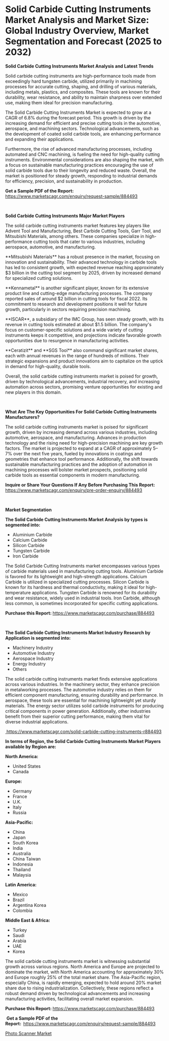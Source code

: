 <p><h1>Solid Carbide Cutting Instruments Market Analysis and Market Size: Global Industry Overview, Market Segmentation and Forecast (2025 to 2032)</h1></p><p><strong>Solid Carbide Cutting Instruments Market Analysis and Latest Trends</strong></p>
<p><p>Solid carbide cutting instruments are high-performance tools made from exceedingly hard tungsten carbide, utilized primarily in machining processes for accurate cutting, shaping, and drilling of various materials, including metals, plastics, and composites. These tools are known for their durability, wear resistance, and ability to maintain sharpness over extended use, making them ideal for precision manufacturing.</p><p>The Solid Carbide Cutting Instruments Market is expected to grow at a CAGR of 6.8% during the forecast period. This growth is driven by the increasing demand for efficient and precise cutting tools in the automotive, aerospace, and machining sectors. Technological advancements, such as the development of coated solid carbide tools, are enhancing performance and expanding their applications. </p><p>Furthermore, the rise of advanced manufacturing processes, including automated and CNC machining, is fueling the need for high-quality cutting instruments. Environmental considerations are also shaping the market, with a focus on sustainable manufacturing practices encouraging the use of solid carbide tools due to their longevity and reduced waste. Overall, the market is positioned for steady growth, responding to industrial demands for efficiency, precision, and sustainability in production.</p></p>
<p><strong>Get a Sample PDF of the Report:&nbsp;</strong> <a href="https://www.marketscagr.com/enquiry/request-sample/884493?utm_campaign=2887&utm_medium=2&utm_source=Github&utm_content=ia&utm_term=11042025&utm_id=solid-carbide-cutting-instruments">https://www.marketscagr.com/enquiry/request-sample/884493</a></p>
<p>&nbsp;</p>
<p><strong>Solid Carbide Cutting Instruments Major Market Players</strong></p>
<p><p>The solid carbide cutting instruments market features key players like Advent Tool and Manufacturing, Best Carbide Cutting Tools, Garr Tool, and Mitsubishi Materials, among others. These companies specialize in high-performance cutting tools that cater to various industries, including aerospace, automotive, and manufacturing.</p><p>**Mitsubishi Materials** has a robust presence in the market, focusing on innovation and sustainability. Their advanced technology in carbide tools has led to consistent growth, with expected revenue reaching approximately $3 billion in the cutting tool segment by 2025, driven by increased demand for specialized cutting solutions.</p><p>**Kennametal** is another significant player, known for its extensive product line and cutting-edge manufacturing processes. The company reported sales of around $2 billion in cutting tools for fiscal 2022. Its commitment to research and development positions it well for future growth, particularly in sectors requiring precision machining.</p><p>**ISCAR**, a subsidiary of the IMC Group, has seen steady growth, with its revenue in cutting tools estimated at about $1.5 billion. The company's focus on customer-specific solutions and a wide variety of cutting instruments keeps it competitive, and projections indicate favorable growth opportunities due to resurgence in manufacturing activities.</p><p>**Ceratizit** and **SGS Tool** also command significant market shares, each with annual revenues in the range of hundreds of millions. Their strategic expansions and product innovations aim to capitalize on the uptick in demand for high-quality, durable tools.</p><p>Overall, the solid carbide cutting instruments market is poised for growth, driven by technological advancements, industrial recovery, and increasing automation across sectors, promising venture opportunities for existing and new players in this domain.</p></p>
<p>&nbsp;</p>
<p><strong>What Are The Key Opportunities For Solid Carbide Cutting Instruments Manufacturers?</strong></p>
<p><p>The solid carbide cutting instruments market is poised for significant growth, driven by increasing demand across various industries, including automotive, aerospace, and manufacturing. Advances in production technology and the rising need for high-precision machining are key growth factors. The market is projected to expand at a CAGR of approximately 5–7% over the next five years, fueled by innovations in coatings and geometries that enhance tool performance. Additionally, the shift towards sustainable manufacturing practices and the adoption of automation in machining processes will bolster market prospects, positioning solid carbide tools as essential components in modern manufacturing.</p></p>
<p><strong>Inquire or Share Your Questions If Any Before Purchasing This Report:</strong> <a href="https://www.marketscagr.com/enquiry/pre-order-enquiry/884493?utm_campaign=2887&utm_medium=2&utm_source=Github&utm_content=ia&utm_term=11042025&utm_id=solid-carbide-cutting-instruments">https://www.marketscagr.com/enquiry/pre-order-enquiry/884493</a></p>
<p>&nbsp;</p>
<p><strong>Market Segmentation</strong></p>
<p><strong>The Solid Carbide Cutting Instruments Market Analysis by types is segmented into:</strong></p>
<p><ul><li>Aluminium Carbide</li><li>Calcium Carbide</li><li>Silicon Carbide</li><li>Tungsten Carbide</li><li>Iron Carbide</li></ul></p>
<p><p>The Solid Carbide Cutting Instruments market encompasses various types of carbide materials used in manufacturing cutting tools. Aluminium Carbide is favored for its lightweight and high-strength applications. Calcium Carbide is utilized in specialized cutting processes. Silicon Carbide is known for its hardness and thermal conductivity, making it ideal for high-temperature applications. Tungsten Carbide is renowned for its durability and wear resistance, widely used in industrial tools. Iron Carbide, although less common, is sometimes incorporated for specific cutting applications.</p></p>
<p><strong>Purchase this Report:&nbsp;</strong><a href="https://www.marketscagr.com/purchase/884493?utm_campaign=2887&utm_medium=2&utm_source=Github&utm_content=ia&utm_term=11042025&utm_id=solid-carbide-cutting-instruments">https://www.marketscagr.com/purchase/884493</a></p>
<p>&nbsp;</p>
<p><strong>The Solid Carbide Cutting Instruments Market Industry Research by Application is segmented into:</strong></p>
<p><ul><li>Machinery Industry</li><li>Automotive Industry</li><li>Aerospace Industry</li><li>Energy Industry</li><li>Others</li></ul></p>
<p><p>The solid carbide cutting instruments market finds extensive applications across various industries. In the machinery sector, they enhance precision in metalworking processes. The automotive industry relies on them for efficient component manufacturing, ensuring durability and performance. In aerospace, these tools are essential for machining lightweight yet sturdy materials. The energy sector utilizes solid carbide instruments for producing critical components in power generation. Additionally, other industries benefit from their superior cutting performance, making them vital for diverse industrial applications.</p></p>
<p><a href="https://www.marketscagr.com/solid-carbide-cutting-instruments-r884493?utm_campaign=2887&utm_medium=2&utm_source=Github&utm_content=ia&utm_term=11042025&utm_id=solid-carbide-cutting-instruments">&nbsp;https://www.marketscagr.com/solid-carbide-cutting-instruments-r884493</a></p>
<p><strong>In terms of Region, the Solid Carbide Cutting Instruments Market Players available by Region are:</strong></p>
<p>
    <p> <strong> North America: </strong>
        <ul>
            <li>United States</li>
            <li>Canada</li>
        </ul>
        </p> 
    <p> <strong> Europe: </strong>
        <ul>
            <li>Germany</li>
            <li>France</li>
            <li>U.K.</li>
            <li>Italy</li>
            <li>Russia</li>
        </ul>
        </p> 
    <p> <strong> Asia-Pacific: </strong>
        <ul>
            <li>China</li>
            <li>Japan</li>
            <li>South Korea</li>
            <li>India</li>
            <li>Australia</li>
            <li>China Taiwan</li>
            <li>Indonesia</li>
            <li>Thailand</li>
            <li>Malaysia</li>
        </ul>
        </p> 
    <p> <strong> Latin America: </strong>
        <ul>
            <li>Mexico</li>
            <li>Brazil</li>
            <li>Argentina Korea</li>
            <li>Colombia</li>
        </ul>
        </p> 
    <p> <strong> Middle East & Africa: </strong>
        <ul>
            <li>Turkey</li>
            <li>Saudi</li>
            <li>Arabia</li>
            <li>UAE</li>
            <li>Korea</li>
        </ul>
    </p>
    </p>
<p><p>The solid carbide cutting instruments market is witnessing substantial growth across various regions. North America and Europe are projected to dominate the market, with North America accounting for approximately 30% and Europe roughly 25% of the total market share. The Asia-Pacific region, especially China, is rapidly emerging, expected to hold around 20% market share due to rising industrialization. Collectively, these regions reflect a robust demand driven by technological advancements and increasing manufacturing activities, facilitating overall market expansion.</p></p>
<p><strong>Purchase this Report: </strong><a href="https://www.marketscagr.com/purchase/884493?utm_campaign=2887&utm_medium=2&utm_source=Github&utm_content=ia&utm_term=11042025&utm_id=solid-carbide-cutting-instruments">https://www.marketscagr.com/purchase/884493</a></p>
<p>&nbsp;<strong>Get a Sample PDF of the Report:&nbsp;&nbsp;</strong><a href="https://www.marketscagr.com/enquiry/request-sample/884493?utm_campaign=2887&utm_medium=2&utm_source=Github&utm_content=ia&utm_term=11042025&utm_id=solid-carbide-cutting-instruments">https://www.marketscagr.com/enquiry/request-sample/884493</a></p>
<p><strong></strong></p>
<p><p><a href="https://github.com/verikaahova/Market-Research-Report-List-1/blob/main/photo-scanner-market.md?utm_campaign=2887&utm_medium=2&utm_source=Github&utm_content=ia&utm_term=11042025&utm_id=solid-carbide-cutting-instruments">Photo Scanner Market</a></p></p>